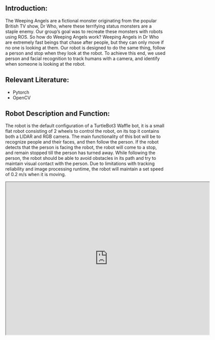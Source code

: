 


## Introduction:

The Weeping Angels are a fictional monster originating from the popular British TV show, Dr Who, where these terrifying status monsters are a staple enemy. Our group’s goal was to recreate these monsters with robots using ROS. So how do Weeping Angels work? Weeping Angels in Dr Who are extremely fast beings that chase after people, but they can only move if no one is looking at them. Our robot is designed to do the same thing, follow a person and stop when they look at the robot. To achieve this end, we used person and facial recognition to track humans with a camera, and identify when someone is looking at the robot.


## Relevant Literature:

- Pytorch
- OpenCV

## Robot Description and Function:

The robot is the default configuration of a TurtleBot3 Waffle bot, it is a small flat robot consisting of 2 wheels to control the robot, on its top it contains both a LIDAR and RGB camera. The main functionality of this bot will be to recognize people and their faces, and then follow the person. If the robot detects that the person is facing the robot, the robot will come to a stop, and remain stopped till the person has turned away. While following the person, the robot should be able to avoid obstacles in its path and try to maintain visual contact with the person.
Due to limitations with tracking reliability and image processing runtime, the robot will maintain a set speed of 0.2 m/s when it is moving.


<iframe src="https://drive.google.com/file/d/1AMJsoFjG67R7mWGi57o4S_TQ9VjPxJQ5/preview" width="640" height="480" frameBoarder="0" allowFullScreen></iframe>
